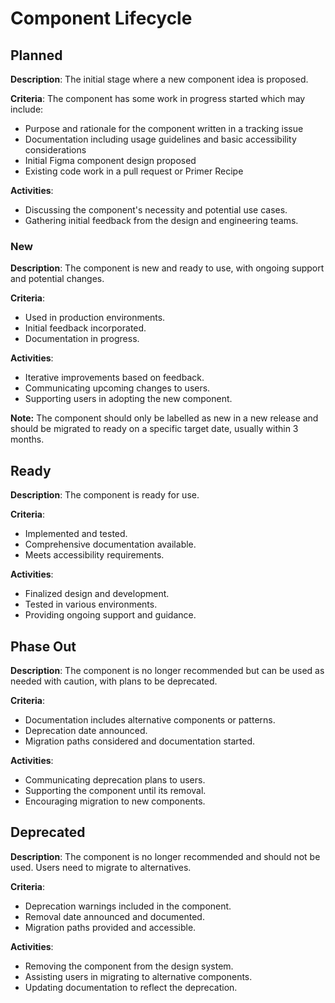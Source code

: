 # Component Lifecycle

## Planned

**Description**: The initial stage where a new component idea is proposed.

**Criteria**:
The component has some work in progress started which may include:

- Purpose and rationale for the component written in a tracking issue
- Documentation including usage guidelines and basic accessibility considerations
- Initial Figma component design proposed
- Existing code work in a pull request or Primer Recipe

**Activities**:

- Discussing the component's necessity and potential use cases.
- Gathering initial feedback from the design and engineering teams.

### New

**Description**: The component is new and ready to use, with ongoing support and potential changes.

**Criteria**:

- Used in production environments.
- Initial feedback incorporated.
- Documentation in progress.

**Activities**:

- Iterative improvements based on feedback.
- Communicating upcoming changes to users.
- Supporting users in adopting the new component.

**Note:** The component should only be labelled as new in a new release and should be migrated to ready on a specific target date, usually within 3 months.

## Ready

**Description**: The component is ready for use.

**Criteria**:

- Implemented and tested.
- Comprehensive documentation available.
- Meets accessibility requirements.

**Activities**:

- Finalized design and development.
- Tested in various environments.
- Providing ongoing support and guidance.

## Phase Out

**Description**: The component is no longer recommended but can be used as needed with caution, with plans to be deprecated.

**Criteria**:

- Documentation includes alternative components or patterns.
- Deprecation date announced.
- Migration paths considered and documentation started.

**Activities**:

- Communicating deprecation plans to users.
- Supporting the component until its removal.
- Encouraging migration to new components.

## Deprecated

**Description**: The component is no longer recommended and should not be used. Users need to migrate to alternatives.

**Criteria**:

- Deprecation warnings included in the component.
- Removal date announced and documented.
- Migration paths provided and accessible.

**Activities**:

- Removing the component from the design system.
- Assisting users in migrating to alternative components.
- Updating documentation to reflect the deprecation.
